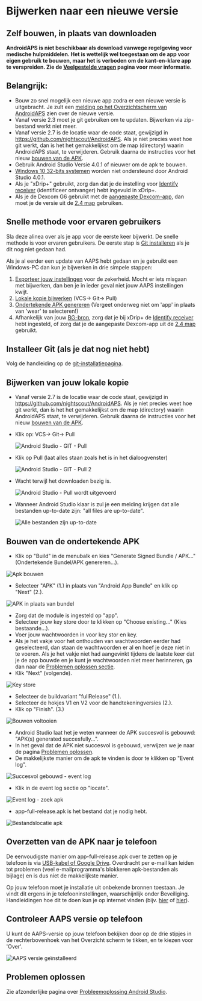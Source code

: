 # Bijwerken naar een nieuwe versie

## Zelf bouwen, in plaats van downloaden

**AndroidAPS is niet beschikbaar als download vanwege regelgeving voor medische hulpmiddelen. Het is wettelijk wel toegestaan om de app voor eigen gebruik te bouwen, maar het is verboden om de kant-en-klare app te verspreiden. Zie de [Veelgestelde vragen](../Getting-Started/FAQ.md) pagina voor meer informatie.**

## Belangrijk:

* Bouw zo snel mogelijk een nieuwe app zodra er een nieuwe versie is uitgebracht. Je zult een [melding op het Overzichtscherm van AndroidAPS](../Installing-AndroidAPS/Releasenotes#release-notes) zien over de nieuwe versie.
* Vanaf versie 2.3 moet je git gebruiken om te updaten. Bijwerken via zip-bestand werkt niet meer.
* Vanaf versie 2.7 is de locatie waar de code staat, gewijzigd in <https://github.com/nightscout/AndroidAPS>. Als je niet precies weet hoe git werkt, dan is het het gemakkelijkst om de map (directory) waarin AndroidAPS staat, te verwijderen. Gebruik daarna de instructies voor het nieuw [bouwen van de APK](../Installing-AndroidAPS/Building-APK.md).
* Gebruik [](https://developer.android.com/studio/)Android Studio Versie 4.0.1 of nieuwer om de apk te bouwen.
* [Windows 10 32-bits systemen](../Installing-AndroidAPS/troubleshooting_androidstudio#unable-to-start-daemon-process) worden niet ondersteund door Android Studio 4.0.1.
* Als je "xDrip+" gebruikt, zorg dan dat je de instelling voor [Identify receiver](../Configuration/xdrip#identify-receiver) (identificeer ontvanger) hebt ingevuld in xDrip+.
* Als je de Dexcom G6 gebruikt met de [aangepaste Dexcom-app](../Hardware/DexcomG6#if-using-g6-with-patched-dexcom-app), dan moet je de versie uit de [2.4 map](https://github.com/dexcomapp/dexcomapp/tree/master/2.4) gebruiken.

## Snelle methode voor ervaren gebruikers

Sla deze alinea over als je app voor de eerste keer bijwerkt. De snelle methode is voor ervaren gebruikers. De eerste stap is [Git installeren](../Installing-AndroidAPS/git-install.rst) als je dit nog niet gedaan had.

Als je al eerder een update van AAPS hebt gedaan en je gebruikt een Windows-PC dan kun je bijwerken in drie simpele stappen:

1. [Exporteer jouw instellingen](../Usage/ExportImportSettings#instellingen-exporteren) voor de zekerheid. Mocht er iets misgaan met bijwerken, dan ben je in ieder geval niet jouw AAPS instellingen kwijt.
2. [Lokale kopie bijwerken](../Installing-AndroidAPS/Update-to-new-version#bijwerken-van-jouw-lokale-kopie) (VCS-> Git-> Pull)
3. [Ondertekende APK genereren](../Installing-AndroidAPS/Update-to-new-version#bouwen-van-de-ondertekende-apk) (Vergeet onderweg niet om 'app' in plaats van 'wear' te selecteren!)
4. Afhankelijk van jouw [BG-bron](../Configuration/BG-Source.rst), zorg dat je bij xDrip+ de [Identify receiver](../Configuration/xdrip#identificeer-ontvanger-identify-receiver) hebt ingesteld, of zorg dat je de aangepaste Dexcom-app uit de [2.4 map](https://github.com/dexcomapp/dexcomapp/tree/master/2.4) gebruikt.

## Installeer Git (als je dat nog niet hebt)

Volg de handleiding op de [git-installatiepagina](../Installing-AndroidAPS/git-install.rst).

## Bijwerken van jouw lokale kopie

* Vanaf versie 2.7 is de locatie waar de code staat, gewijzigd in <https://github.com/nightscout/AndroidAPS>. Als je niet precies weet hoe git werkt, dan is het het gemakkelijkst om de map (directory) waarin AndroidAPS staat, te verwijderen. Gebruik daarna de instructies voor het nieuw [bouwen van de APK](../Installing-AndroidAPS/Building-APK.md).
* Klik op: VCS-> Git-> Pull
    
    ![Android Studio - GIT - Pull](../images/AndroidStudio361_Update01.png)

* Klik op Pull (laat alles staan zoals het is in het dialoogvenster)
    
    ![Android Studio - GIT - Pull 2](../images/AndroidStudio361_Update02a.png)

* Wacht terwijl het downloaden bezig is.
    
    ![Android Studio - Pull wordt uitgevoerd](../images/AndroidStudio361_Update03.png)

* Wanneer Android Studio klaar is zul je een melding krijgen dat alle bestanden up-to-date zijn: "all files are up-to-date".
    
    ![Alle bestanden zijn up-to-date](../images/AndroidStudio361_Update04.png)

## Bouwen van de ondertekende APK

<!--- Text is maintained in page building-apk.md --->

* Klik op "Build" in de menubalk en kies "Generate Signed Bundle / APK..." (Ondertekende Bundel/APK genereren...).

![Apk bouwen](../images/AndroidStudio361_27.png)

* Selecteer "APK" (1.) in plaats van "Android App Bundle" en klik op "Next" (2.).

![APK in plaats van bundel](../images/AndroidStudio361_28.png)

* Zorg dat de module is ingesteld op "app".
* Selecteer jouw key store door te klikken op "Choose existing..." (Kies bestaande...).
* Voer jouw wachtwoorden in voor key stor en key.
* Als je het vakje voor het onthouden van wachtwoorden eerder had geselecteerd, dan staan de wachtwoorden er al en hoef je deze niet in te voeren. Als je het vakje niet had aangevinkt tijdens de laatste keer dat je de app bouwde en je kunt je wachtwoorden niet meer herinneren, ga dan naar de [Problemen oplossen sectie](../Installing-AndroidAPS/troubleshooting_androidstudio#lost-keystore).
* Klik "Next" (volgende).

![Key store](../images/AndroidStudio361_Update05.png)

* Selecteer de buildvariant "fullRelease" (1.). 
* Selecteer de hokjes V1 en V2 voor de handtekeningversies (2.).
* Klik op "Finish". (3.)

![Bouwen voltooien](../images/AndroidStudio361_32.png)

* Android Studio laat het je weten wanneer de APK succesvol is gebouwd: "APK(s) generated succesfully...".
* In het geval dat de APK niet succesvol is gebouwd, verwijzen we je naar de pagina [Problemen oplossen](../Installing-AndroidAPS/troubleshooting_androidstudio.rst).
* De makkelijkste manier om de apk te vinden is door te klikken op "Event log".

![Succesvol gebouwd - event log](../images/AndroidStudio361_33.png)

* Klik in de event log sectie op "locate".

![Event log - zoek apk](../images/AndroidStudio361_34.png)

* app-full-release.apk is het bestand dat je nodig hebt.

![Bestandslocatie apk](../images/AndroidStudio361_35.png)

## Overzetten van de APK naar je telefoon

De eenvoudigste manier om app-full-release.apk over te zetten op je telefoon is via [USB-kabel of Google Drive](https://support.google.com/android/answer/9064445?hl=en). Overdracht per e-mail kan leiden tot problemen (veel e-mailprogramma's blokkeren apk-bestanden als bijlage) en is dus niet de makkelijkste manier.

Op jouw telefoon moet je installatie uit onbekende bronnen toestaan. Je vindt dit ergens in je telefooninstellingen, waarschijnlijk onder Beveiliging. Handleidingen hoe dit te doen kun je op internet vinden (bijv. [hier](https://www.expressvpn.com/de/support/vpn-setup/enable-apk-installs-android/) of [hier](https://www.androidcentral.com/unknown-sources)).

## Controleer AAPS versie op telefoon

U kunt de AAPS-versie op jouw telefoon bekijken door op de drie stipjes in de rechterbovenhoek van het Overzicht scherm te tikken, en te kiezen voor 'Over'.

![AAPS versie geïnstalleerd](../images/Update_VersionCheck.png)

## Problemen oplossen

Zie afzonderlijke pagina over [Probleemoplossing Android Studio](../Installing-AndroidAPS/troubleshooting_androidstudio.rst).